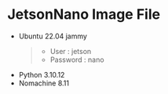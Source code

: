 # JetsonNano Image File
- Ubuntu 22.04 jammy
  > - User : jetson
  > - Password : nano
- Python 3.10.12
- Nomachine 8.11
